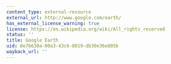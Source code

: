 ```yaml
---
content_type: external-resource
external_url: http://www.google.com/earth/
has_external_license_warning: true
license: https://en.wikipedia.org/wiki/All_rights_reserved
status: ''
title: Google Earth
uid: 0e76630a-00a3-43c6-8019-db30e36e805b
wayback_url: ''
---
```

